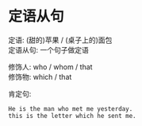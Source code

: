 # 定语从句

定语: (甜的)苹果 / (桌子上的)面包 \
定语从句: 一个句子做定语

修饰人: who / whom / that \
修饰物: which / that



肯定句:
```text
He is the man who met me yesterday.
this is the letter which he sent me.
```